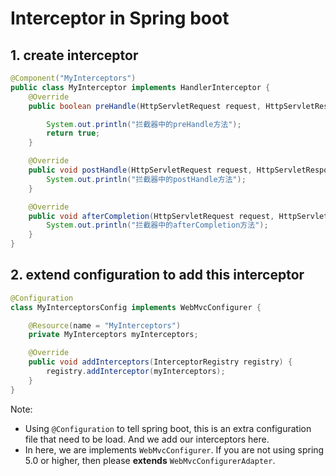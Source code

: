 # Interceptor in Spring boot

## 1. create interceptor

```java
@Component("MyInterceptors")
public class MyInterceptor implements HandlerInterceptor {
    @Override
    public boolean preHandle(HttpServletRequest request, HttpServletResponse response, Object handler) throws Exception {

        System.out.println("拦截器中的preHandle方法");
        return true;
    }

    @Override
    public void postHandle(HttpServletRequest request, HttpServletResponse response, Object handler, ModelAndView modelAndView) throws Exception {
        System.out.println("拦截器中的postHandle方法");
    }

    @Override
    public void afterCompletion(HttpServletRequest request, HttpServletResponse response, Object handler, Exception ex) throws Exception {
        System.out.println("拦截器中的afterCompletion方法");
    }
}
```

## 2. extend configuration to add this interceptor

```java
@Configuration
class MyInterceptorsConfig implements WebMvcConfigurer {

    @Resource(name = "MyInterceptors")
    private MyInterceptors myInterceptors;

    @Override
    public void addInterceptors(InterceptorRegistry registry) {
        registry.addInterceptor(myInterceptors);
    }
}
```

Note:

-   Using `@Configuration` to tell spring boot, this is an extra configuration file that need to be load. And we add our interceptors here.
-   In here, we are implements `WebMvcConfigurer`. If you are not using spring 5.0 or higher, then please **extends** `WebMvcConfigurerAdapter`.
